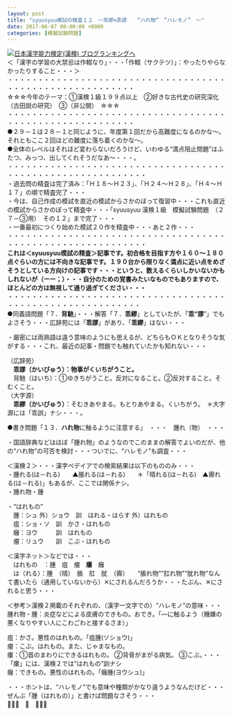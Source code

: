 ```yaml
---
layout: post
title: "syuusyuu模試の精査１２　～乖繆≒乖謬　　“ハれ物”　“ハレモノ”　～"
date: 2017-06-07 00:00:00 +0900
categories: [模擬試験問題]
---
```


[![](/syuusyuu9701/assets/images/syuusyuu模試の精査１２-～乖繆≒乖謬-“ハれ物”-“ハレモノ”-～-br_c_3028_1.gif)](http://blog.with2.net/link.php?1659096:3028 "日本漢字能力検定(漢検) ブログランキングへ")[日本漢字能力検定(漢検) ブログランキングへ](http://blog.with2.net/link.php?1659096:3028)  
＜「漢字の学習の大禁忌は作輟なり」・・・「作輟（サクテツ）」：やったりやらなかったりすること・・・＞  
・・・・・・・・・・・・・・・・・・・・・・・・・・・・・・・・・・・・・・・・・・・・・・・・・・・・・・・・・  
☆☆☆今年のテーマ：①漢検１級１９９点以上　②好きな古代史の研究深化（古田説の研究）　③（非公開）　☆☆☆　　  
・・・・・・・・・・・・・・・・・・・・・・・・・・・・・・・・・・・・・・・・・・・・・・・・・・・・・・・・・  
●２９－１は２８－１と同じように、年度第１回だから高難度になるのかな～。それともここ２回ほどの難度に落ち着くのかな～。  
●全体のレベルはそれほど変わらないだろうけど、いわゆる“満点阻止問題”はふたつ、みっつ、出してくれそうだなあ～・・・。  
・・・・・・・・・・・・・・・・・・・・・・・・・・・・・・・・・・・・・・・・・・・・・・・・・・・・・・・・・・・  
・過去問の精査は完了済み：「Ｈ１８～Ｈ２３」、「Ｈ２４～Ｈ２８」、「Ｈ４～Ｈ１７」の順で精査完了・・・  
・今は、自己作成の模試を直近の模試からさかのぼって復習中・・・これも直近の模試からさかのぼって精査中・・・「syuusyuu 漢検１級　模擬試験問題　（２７－③用）　その１２」まで完了・・・  
・一番最初につくり始めた模試２０作を精査中・・・あと２作・・・  
・・・・・・・・・・・・・・・・・・・・・・・・・・・・・・・・・・・・・・・・・・・・・・・・・・・・・・・・・・・  
**これは＜syuusyuu模試の精査＞記事です。初合格を目指す方や１６０～１８０点ぐらいの方には不向きな記事です。１９０台から限りなく満点に近い点をめざそうとしている方向けの記事です・・・というと、数えるくらいしかいないかもしれないが（ーー；）・・・自分のための覚書みたいなものでもありますので、ほとんどの方は無視して通り過ぎてください・・・**  
・・・・・・・・・・・・・・・・・・・・・・・・・・・・・・・・・・・・・・・・・・・・・・・・・・・・・・・・・・  
●同義語問題「７．**背馳**」・・・解答「７．**乖繆**」としていたが、「**乖“謬**”」でもよさそう・・・広辞苑には「**乖謬**」があり、「**乖繆**」はない・・・  
  
・厳密には両熟語は違う意味のようにも思えるが、どちらもＯＫとなりそうな気がする・・・これ、最近の記事・問題でも触れていたかも知れない・・・  
  
（広辞苑）  
　**乖謬（かいびゅう）：物事がくいちがうこと。**  
　背馳（はいち）：①ゆきちがうこと。反対になること。②反対すること。そむくこと。  
（大字源）  
　**乖繆（かいびゅう）**：そむきあやまる。もとりあやまる。くいちがう。　＊大字源には「乖誤」ナシ・・・。  
  
●書き問題「１３．**ハれ物**に触るように注意する」　・・・　腫れ（物）　・・・  
  
・国語辞典などはほぼ「腫れ物」のようなのでこのままの解答でよいのだが、他の“ハれ物”の可否を検討・・・ついでに、“ハレモノ”も調査・・・  
  
＜漢検２＞・・・漢字ペデイアでの検索結果は以下のもののみ・・・  
・腫れる(は－れる)　　▲脹れる(は－れる)　　＊「晴れる(は－れる)　▲霽れる(は－れる)」もあるが、ここでは関係ナシ。  
・腫れ物・腫  
  
・“はれもの”  
　腫：シュ 外）ショウ　訓　はれる・はらす 外）はれもの  
　疽：ショ・ソ　訓　かさ・はれもの  
　癰：ヨウ　　　訓　はれもの  
　瘤：リュウ　　訓　こぶ・はれもの  
  
＜漢字ネット＞などでは・・・  
　はれもの　：腫　疽　瘤　**瘻**　癰　  
　は（れる）：腫　（晴）　脹　肛　肬　（霽）　　“脹れ物”“肛れ物”“肬れ物”なんて書いたら（通用していないから）✕にされるんだろうか・・・たぶん、✕にされると思う・・・  
  
＜参考＞漢検２掲載のそれぞれの、（漢字一文字での）“ハレモノ”の意味・・・  
腫れ物・腫：炎症などによる皮膚のできもの。おでき。「―に触るよう（機嫌の悪くなりやすい人にこわごわと接するさま）」  
  
疽：かさ。悪性のはれもの。「疽腫(ソショウ)」   
瘤：こぶ。はれもの。また、じゃまなもの。  
瘻：①首のまわりにできるはれもの。 ②背骨がまがる病気。 ③こぶ。・・・「瘻」には、漢検２では“はれもの”訓ナシ  
癰：できもの。悪性のはれもの。「癰腫(ヨウシュ)」  
  
・・・ホントは、“ハレモノ”でも意味や種類がかなり違うようなんだけど・・・ぜんぶ「腫（はれもの）」と書けば問題なさそう・・・  
👋👋👋　🐔　👋👋👋  
